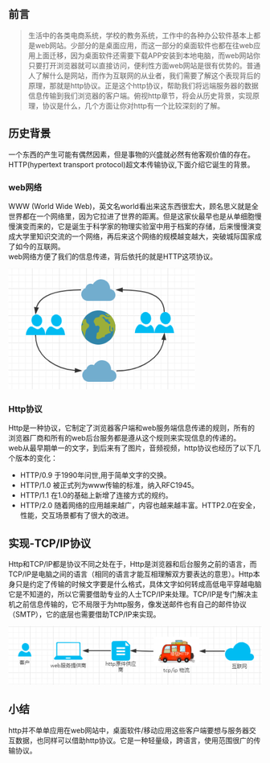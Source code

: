 ## 前言

> 生活中的各类电商系统，学校的教务系统，工作中的各种办公软件基本上都是web网站。少部分的是桌面应用，而这一部分的桌面软件也都在往web应用上面迁移，因为桌面软件还需要下载APP安装到本地电脑，而web网站你只要打开浏览器就可以直接访问，便利性方面web网站是很有优势的。普通人了解什么是网站，而作为互联网的从业者，我们需要了解这个表现背后的原理，那就是http协议。正是这个http协议，帮助我们将远端服务器的数据信息传输到我们浏览器的客户端。俯视http章节，将会从历史背景，实现原理，协议是什么，几个方面让你对http有一个比较深刻的了解。

## 历史背景

一个东西的产生可能有偶然因素，但是事物的兴盛就必然有他客观价值的存在。HTTP\(hypertext transport protocol\)超文本传输协议,下面介绍它诞生的背景。

### web网络

WWW \(World Wide Web\)，英文名world看出来这东西很宏大，顾名思义就是全世界都在一个网络里，因为它拉进了世界的距离。但是这家伙最早也是从单细胞慢慢演变而来的，它是诞生于科学家的物理实验室中用于档案的存储，后来慢慢演变成大学里知识交流的一个网络，再后来这个网络的规模越变越大，突破城际国家成了如今的互联网。  
web网络方便了我们的信息传递，背后依托的就是HTTP这项协议。

![](/assets/www.png)

### Http协议

Http是一种协议，它制定了浏览器客户端和web服务端信息传递的规则，所有的浏览器厂商和所有的web后台服务都是遵从这个规则来实现信息的传递的。  
web从最早期单一的文字，到后来有了图片，音频视频，http协议也经历了以下几个版本的变化：

* HTTP/0.9
    于1990年问世,用于简单文字的交换。
* HTTP/1.0
    被正式列为www传输的标准，纳入RFC1945。
* HTTP/1.1
    在1.0的基础上新增了连接方式的规约。
* HTTP/2.0
    随着网络的应用越来越广，内容也越来越丰富。HTTP2.0在安全，性能，交互场景都有了很大的改进。

## 实现-TCP/IP协议

Http和TCP/IP都是协议不同之处在于，Http是浏览器和后台服务之前的语言，而TCP/IP是电脑之间的语言（相同的语言才能互相理解双方要表达的意思）。Http本身只是约定了传输的时候文字要是什么格式，具体文字如何转成高低电平穿越电脑它是不知道的，所以它需要借助专业的人士TCP/IP来处理。TCP/IP是专门解决主机之前信息传输的，它不局限于为http服务，像发送邮件也有自己的邮件协议（SMTP），它的底层也需要借助TCP/IP来实现。

![](/assets/demo.png)

## 小结

http并不单单应用在web网站中，桌面软件/移动应用这些客户端要想与服务器交互数据，也同样可以借助http协议。它是一种轻量级，跨语言，使用范围很广的传输协议。



